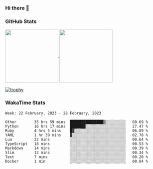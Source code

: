 ### Hi there 👋

### GitHub Stats

<a href="https://github.com/anuraghazra/github-readme-stats">
  <img align="center" height="170px" src="https://github-readme-stats.vercel.app/api/top-langs/?username=tksfjt1024&layout=compact&count_private=true&show_icons=true&show_icons=true&theme=graywhite" />
</a>
<a href="https://github.com/anuraghazra/github-readme-stats">
  <img align="center" height="170px" src="https://github-readme-stats.vercel.app/api?username=tksfjt1024&count_private=true&show_icons=true&show_icons=true&theme=graywhite" />
</a>

[![trophy](https://github-profile-trophy.vercel.app/?username=tksfjt1024)](https://github.com/ryo-ma/github-profile-trophy)

### WakaTime Stats

<!--START_SECTION:waka-->
```text
Week: 22 February, 2023 - 28 February, 2023

Other        35 hrs 59 mins  ███████████████▒░░░░░░░░░   60.69 % 
Python       16 hrs 17 mins  ███████░░░░░░░░░░░░░░░░░░   27.47 % 
Ruby         4 hrs 5 mins    █▓░░░░░░░░░░░░░░░░░░░░░░░   06.89 % 
YAML         1 hr 39 mins    ▓░░░░░░░░░░░░░░░░░░░░░░░░   02.78 % 
Lua          22 mins         ░░░░░░░░░░░░░░░░░░░░░░░░░   00.64 % 
TypeScript   18 mins         ░░░░░░░░░░░░░░░░░░░░░░░░░   00.53 % 
Markdown     14 mins         ░░░░░░░░░░░░░░░░░░░░░░░░░   00.39 % 
Slim         12 mins         ░░░░░░░░░░░░░░░░░░░░░░░░░   00.34 % 
Text         7 mins          ░░░░░░░░░░░░░░░░░░░░░░░░░   00.20 % 
Docker       1 min           ░░░░░░░░░░░░░░░░░░░░░░░░░   00.04 % 
```
<!--END_SECTION:waka-->
